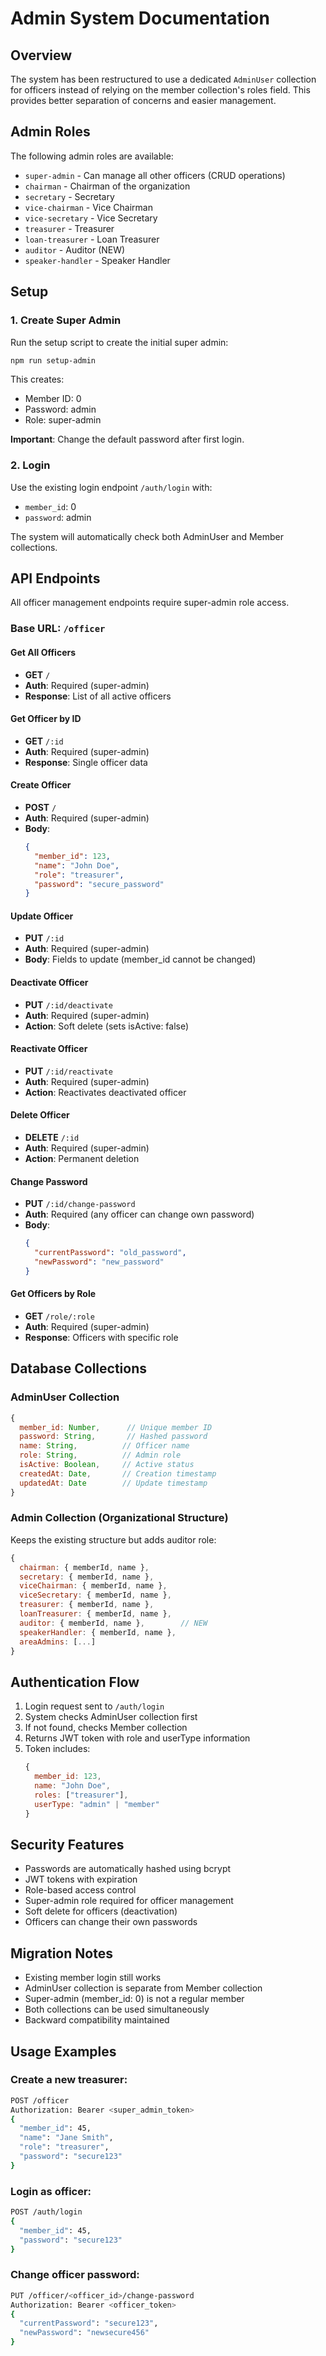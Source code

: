 # Admin System Documentation

## Overview

The system has been restructured to use a dedicated `AdminUser` collection for officers instead of relying on the member collection's roles field. This provides better separation of concerns and easier management.

## Admin Roles

The following admin roles are available:

- `super-admin` - Can manage all other officers (CRUD operations)
- `chairman` - Chairman of the organization
- `secretary` - Secretary 
- `vice-chairman` - Vice Chairman
- `vice-secretary` - Vice Secretary
- `treasurer` - Treasurer
- `loan-treasurer` - Loan Treasurer
- `auditor` - Auditor (NEW)
- `speaker-handler` - Speaker Handler

## Setup

### 1. Create Super Admin

Run the setup script to create the initial super admin:

```bash
npm run setup-admin
```

This creates:
- Member ID: 0
- Password: admin
- Role: super-admin

**Important**: Change the default password after first login.

### 2. Login

Use the existing login endpoint `/auth/login` with:
- `member_id`: 0
- `password`: admin

The system will automatically check both AdminUser and Member collections.

## API Endpoints

All officer management endpoints require super-admin role access.

### Base URL: `/officer`

#### Get All Officers
- **GET** `/`
- **Auth**: Required (super-admin)
- **Response**: List of all active officers

#### Get Officer by ID  
- **GET** `/:id`
- **Auth**: Required (super-admin)
- **Response**: Single officer data

#### Create Officer
- **POST** `/`
- **Auth**: Required (super-admin)
- **Body**: 
  ```json
  {
    "member_id": 123,
    "name": "John Doe",
    "role": "treasurer",
    "password": "secure_password"
  }
  ```

#### Update Officer
- **PUT** `/:id`
- **Auth**: Required (super-admin)
- **Body**: Fields to update (member_id cannot be changed)

#### Deactivate Officer
- **PUT** `/:id/deactivate`
- **Auth**: Required (super-admin)
- **Action**: Soft delete (sets isActive: false)

#### Reactivate Officer
- **PUT** `/:id/reactivate` 
- **Auth**: Required (super-admin)
- **Action**: Reactivates deactivated officer

#### Delete Officer
- **DELETE** `/:id`
- **Auth**: Required (super-admin)
- **Action**: Permanent deletion

#### Change Password
- **PUT** `/:id/change-password`
- **Auth**: Required (any officer can change own password)
- **Body**:
  ```json
  {
    "currentPassword": "old_password",
    "newPassword": "new_password"
  }
  ```

#### Get Officers by Role
- **GET** `/role/:role`
- **Auth**: Required (super-admin)
- **Response**: Officers with specific role

## Database Collections

### AdminUser Collection
```javascript
{
  member_id: Number,      // Unique member ID
  password: String,       // Hashed password
  name: String,          // Officer name
  role: String,          // Admin role
  isActive: Boolean,     // Active status
  createdAt: Date,       // Creation timestamp
  updatedAt: Date        // Update timestamp
}
```

### Admin Collection (Organizational Structure)
Keeps the existing structure but adds auditor role:
```javascript
{
  chairman: { memberId, name },
  secretary: { memberId, name },
  viceChairman: { memberId, name },
  viceSecretary: { memberId, name },
  treasurer: { memberId, name },
  loanTreasurer: { memberId, name },
  auditor: { memberId, name },        // NEW
  speakerHandler: { memberId, name },
  areaAdmins: [...]
}
```

## Authentication Flow

1. Login request sent to `/auth/login`
2. System checks AdminUser collection first
3. If not found, checks Member collection
4. Returns JWT token with role and userType information
5. Token includes:
   ```javascript
   {
     member_id: 123,
     name: "John Doe", 
     roles: ["treasurer"],
     userType: "admin" | "member"
   }
   ```

## Security Features

- Passwords are automatically hashed using bcrypt
- JWT tokens with expiration
- Role-based access control
- Super-admin role required for officer management
- Soft delete for officers (deactivation)
- Officers can change their own passwords

## Migration Notes

- Existing member login still works
- AdminUser collection is separate from Member collection
- Super-admin (member_id: 0) is not a regular member
- Both collections can be used simultaneously
- Backward compatibility maintained

## Usage Examples

### Create a new treasurer:
```bash
POST /officer
Authorization: Bearer <super_admin_token>
{
  "member_id": 45,
  "name": "Jane Smith", 
  "role": "treasurer",
  "password": "secure123"
}
```

### Login as officer:
```bash
POST /auth/login
{
  "member_id": 45,
  "password": "secure123"
}
```

### Change officer password:
```bash
PUT /officer/<officer_id>/change-password
Authorization: Bearer <officer_token>
{
  "currentPassword": "secure123",
  "newPassword": "newsecure456"
}
```
